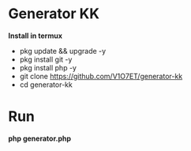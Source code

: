 # Generator KK

<b>Install in termux</b>

* pkg update && upgrade -y
* pkg install git -y
* pkg install php -y
* git clone https://github.com/V1O7ET/generator-kk
* cd generator-kk

# Run
<b>php generator.php</b>
